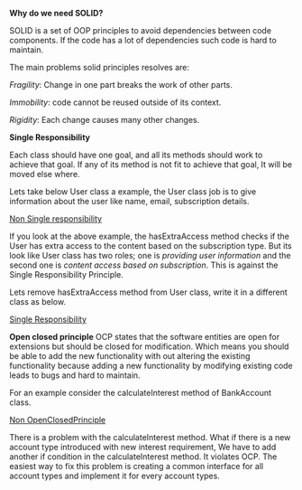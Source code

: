 __Why do we need SOLID?__

SOLID is a set of OOP principles to avoid dependencies between code components. If the code has a lot of dependencies such code is hard to maintain.

The main problems solid principles resolves are:

_Fragility_: Change in one part breaks the work of other parts.

_Immobility_: code cannot be reused outside of its context.

_Rigidity_: Each change causes many other changes.


__Single Responsibility__ 

Each class should have one goal, and all its methods should work to achieve that goal. If any of its method is not fit to achieve that goal, It will be moved else where.

Lets take below User class a example, the User class job is to give information about the user like name, email, subscription details.

[Non Single responsibility](https://github.com/udaykishore-resu/Java/blob/main/SOLID/SRP/User.java)

If you look at the above example, the hasExtraAccess method checks if the User has extra access to the content based on the subscription type.
But its look like User class has two roles; one is _providing user information_ and the second one is _content access based on subscription_.
This is against the Single Responsibility Principle.

Lets remove hasExtraAccess method from User class, write it in a different class as below.

[Single Responsibility](https://github.com/udaykishore-resu/Java/blob/main/SOLID/SRP/OttSubscription.java)

__Open closed principle__
OCP states that the software entities are open for extensions but should be closed for modification.
Which means you should be able to add the new functionality with out altering the existing functionality because adding a new functionality by modifying existing code leads to bugs and hard to maintain.

For an example consider the calculateInterest method of BankAccount class.

[Non OpenClosedPrinciple](https://github.com/udaykishore-resu/Java/blob/main/SOLID/OCP/BankAccount.java)

There is a problem with the calculateInterest method. What if there is a new account type introduced with new interest requirement, We have to add another if condition in the calculateInterest method. It violates OCP. 
The easiest way to fix this problem is creating a common interface for all account types and implement it for every account types.







